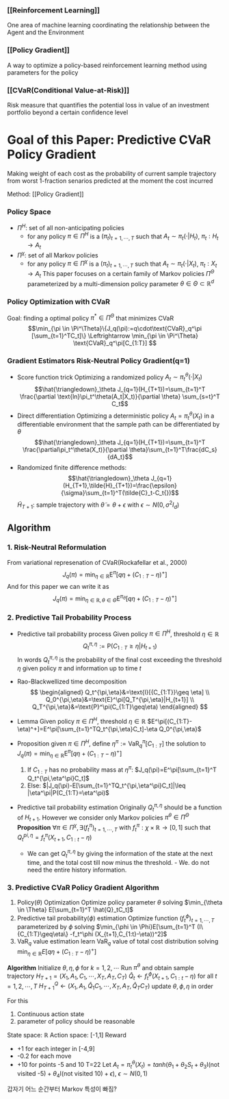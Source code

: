 
### [[Reinforcement Learning]]
One area of machine learning coordinating the relationship between the Agent and the Environment

### [[Policy Gradient]]
A way to optimize a policy-based reinforcement learning method using parameters for the policy

### [[CVaR(Conditional Value-at-Risk)]]
Risk measure that quantifies the potential loss in value of an investment portfolio beyond a certain confidence level

# Goal of this Paper: Predictive CVaR Policy Gradient
Making weight of each cost as the probability of current sample trajectory from worst 1-fraction senarios predicted at the moment the cost incurred

Method: [[Policy Gradient]]

### Policy Space
- $\Pi^{H}$: set of all non-anticipating policies  
	- for any policy $\pi \in \Pi^H$ is a $(\pi_t)_{t=1,\cdots,T}$ such that $A_t \sim \pi_t(\cdot|H_t)$, $\pi_t:H_t \rightarrow A_t$ 
- $\Pi^\chi$: set of all Markov policies
	- for any policy $\pi \in \Pi^\chi$ is a $(\pi_t)_{t=1,\cdots,T}$ such that $A_t \sim \pi_t(\cdot|X_t)$, $\pi_t:X_t \rightarrow A_t$ 
This paper focuses on a certain family of Markov policies $\Pi^\Theta$ parameterized by a multi-dimension policy parameter $\theta \in \Theta \subset \mathbb{R}^d$

### Policy Optimization with CVaR
Goal: finding a optimal policy $\pi^* \in \Pi^\Theta$ that minimizes CVaR
$$\min_{\pi \in \Pi^\Theta}\{J_q(\pi):=q\cdot\text{CVaR}_q^\pi [\sum_{t=1}^TC_t]\}
\Leftrightarrow \min_{\pi \in \Pi^\Theta} \text{CVaR}_q^\pi[C_{1:T}]
$$

### Gradient Estimators Risk-Neutral Policy Gradient(q=1)
- Score function trick
	Optimizing a randomized policy $A_t \sim \pi_t^\theta(\cdot|X_t)$
	$$\hat{\triangledown}_\theta J_{q=1}(H_{T+1})=\sum_{t=1}^T \frac{\partial \text{ln}\pi_t^\theta(A_t|X_t)}{\partial \theta} \sum_{s=t}^T C_t$$
- Direct differentiation
	Optimizing a deterministic policy $A_t = \pi_t^\theta(X_t)$ in a differentiable environment that the sample path can be differentiated by $\theta$
	$$\hat{\triangledown}_\theta J_{q=1}(H_{T+1})=\sum_{t=1}^T \frac{\partial\pi_t^\theta(X_t)}{\partial \theta}\sum_{t=1}^T\frac{dC_s}{dA_t}$$
- Randomized finite difference methods:
	$$\hat{\triangledown}_\theta J_{q=1}(H_{T+1},\tilde{H}_{T+1})=\frac{\epsilon}{\sigma}\sum_{t=1}^T(\tilde{C}_t-C_t{})$$
	$\tilde{H}_{T+1}$: sample trajectory with $\tilde{\theta} = \theta+\epsilon$ with $\epsilon \sim N(0,\sigma^2I_d)$

## Algorithm

### 1. Risk-Neutral Reformulation
From variational represenation of CVaR(Rockafellar et al., 2000)
$$J_q(\pi)=\min_{\eta \in \mathbb{R}}\text{E}^\pi[q\eta+(C_{1:T}-\eta)^+]$$
And for this paper we can write it as
$$J_q(\pi)=\min_{\eta \in \mathbb{R},\theta \in \Theta}\text{E}^{\pi_\theta}[q\eta+(C_{1:T}-\eta)^+]$$

### 2. Predictive Tail Probability Process
- Predictive tail probability process
	Given policy $\pi \in \Pi^H$, threshold $\eta \in \mathbb{R}$
	$$Q_t^{\pi,\eta}:=\text{P}(C_{1:T}\geq\eta|H_{t+1})$$
	In words $Q_t^{\pi,\eta}$ is the probability of the final cost exceeding the threshold $\eta$ given policy $\pi$ and information up to time $t$
- Rao-Blackwellized time decomposition
	$$
	\begin{aligned}
	Q_t^{\pi,\eta}&=\text{I}[{C_{1:T}}\geq \eta] \\
	Q_0^{\pi,\eta}&=\text{E}^\pi[Q_T^{\pi,\eta}|H_{t+1}] \\
	Q_T^{\pi,\eta}&=\text{P}^\pi(C_{1:T}\geq\eta)
	\end{aligned}
	$$
- Lemma
	Given policy $\pi \in \Pi^H$, threshold $\eta \in \mathbb{R}$
	$E^\pi[(C_{1:T}-\eta)^+]=E^\pi[\sum_{t=1}^TQ_t^{\pi,\eta}C_t]-\eta Q_0^{\pi,\eta}$
	 
- Proposition
	given $\pi \in \Pi^H$, define $\eta^\pi :=\text{VaR}_q^\pi[C_{1:T}]$ the solution to $J_q(\pi)=\min_{\eta \in \mathbb{R}}\text{E}^\pi[q\eta+(C_{1:T}-\eta)^+]$
	1. If $C_{1:T}$ has no probability mass at $\eta^\pi$: $J_q(\pi)=E^\pi[\sum_{t=1}^T Q_t^{\pi,\eta^\pi}C_t]$
	2. Else: $|J_q(\pi)-E[\sum_{t=1}^TQ_t^{\pi,\eta^\pi}C_t]|\leq |\eta^\pi|P(C_{1:T}=\eta^\pi)$

- Predictive tail probability estimation
	Originally $Q_t^{\pi,\eta}$ should be a function of $H_{t+1}$. However we consider only Markov policies $\pi^\theta \in \Pi^\Theta$ 
	__Proposition__
	$\forall \pi \in \Pi^\chi,\exists (f_t^\pi)_{t=1,\cdots,T}$ with $f_t^\pi:\chi\times\mathbb{R} \rightarrow[0,1]$ such that $Q_t^{pi,\eta}=f_t^\pi(X_{t+1},C_{1:t}-\eta)$ 
	- We can get $Q_t^{\pi,\eta}$ by giving the information of the state at the next time, and the total cost till now minus the threshold. - We. do not need the entire history information.
### 3. Predictive CVaR Policy Gradient Algorithm
1. Policy($\theta$) Optimization
	Optimize policy parameter $\theta$ solving $\min_{\theta \in \Theta} E[\sum_{t=1}^T \hat{Q}_tC_t]$ 
2. Predictive tail probability($\phi$) estimation
	Optimize function $(f_t^\phi)_{t=1,\cdots,T}$ parameterized by $\phi$ solving $\min_{\phi \in \Phi}E[\sum_{t=1}^T (I\{C_{1:T}\geq\eta\} -f_t^\phi (X_{t+1},C_{1:t}-\eta))^2]$
3. $\text{VaR}_q$ value estimation
	learn $\text{VaR}_q$ value of total cost distribution solving $\min_{\eta\in\mathbb{R}}E[q\eta+(C_{1:T}-\eta)^+]$

__Algorithm__
Initialize $\theta,\eta,\phi$
for $k=1,2,\cdots$
	Run $\pi^\theta$ and obtain sample trajectory $H_{T+1}=(X_1,A_1,C_1,\cdots,X_T,A_T,C_T)$
	$\hat{Q}_t \leftarrow f_t^\phi(X_{t+1},C_{1:t}-\eta)$ for all $t=1,2,\cdots,T$
	$H_{T+1}^Q \leftarrow (X_1,A_1,\hat{Q}_1C_1,\cdots,X_T,A_T,\hat{Q}_TC_T)$
	update $\theta,\phi,\eta$ in order

For this
1. Continuous action state
2. parameter of policy should be reasonable

State space: $\mathbb{R}$
Action space: [-1,1]
Reward
- +1 for each integer in [-4,9]
- -0.2 for each move
- +10 for points -5 and 10
T=22
Let $A_t = \pi_t^\theta(X_t) = tanh(\theta_1 + \theta_2S_t+\theta_3\text{I(not visited -5)}+\theta_4\text{I(not visited 10)}+\epsilon)$, $\epsilon \sim N(0,1)$

갑자기 어느 순간부터 Markov 특성이 빠짐?
